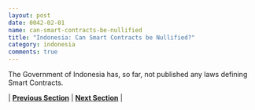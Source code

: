 ```yaml
---
layout: post
date: 0042-02-01
name: can-smart-contracts-be-nullified
title: "Indonesia: Can Smart Contracts be Nullified?"
category: indonesia
comments: true
---
```


The Government of Indonesia has, so far, not published any laws defining Smart Contracts.




| **[Previous Section](https://neo-project.github.io/global-blockchain-compliance-hub//indonesia/indonesia-dispute-resolution.html)** | **[Next Section]( https://neo-project.github.io/global-blockchain-compliance-hub//indonesia/indonesia-suggested-readings.html)** |

